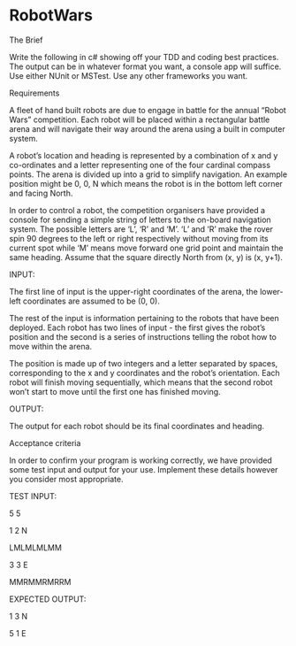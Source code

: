 # RobotWars


The Brief

Write the following in c# showing off your TDD and coding best practices. The output can be in whatever format you want, a console app will suffice. Use either NUnit or MSTest. Use any other frameworks you want.

Requirements

A fleet of hand built robots are due to engage in battle for the annual “Robot Wars” competition. Each robot will be placed within a rectangular battle arena and will navigate their way around the arena using a built in computer system.

A robot’s location and heading is represented by a combination of x and y co-ordinates and a letter representing one of the four cardinal compass points. The arena is divided up into a grid to simplify navigation. An example position might be 0, 0, N which means the robot is in the bottom left corner and facing North.

In order to control a robot, the competition organisers have provided a console for sending a simple string of letters to the on-board navigation system. The possible letters are ‘L’, ‘R’ and ‘M’. ‘L’ and ‘R’ make the rover spin 90 degrees to the left or right respectively without moving from its current spot while ‘M’ means move forward one grid point and maintain the same heading. Assume that the square directly North from (x, y) is (x, y+1).

INPUT:

The first line of input is the upper-right coordinates of the arena, the lower-left coordinates are assumed to be (0, 0).

The rest of the input is information pertaining to the robots that have been deployed. Each robot has two lines of input - the first gives the robot’s position and the second is a series of instructions telling the robot how to move within the arena.

The position is made up of two integers and a letter separated by spaces, corresponding to the x and y coordinates and the robot’s orientation. Each robot will finish moving sequentially, which means that the second robot won’t start to move until the first one has finished moving.

OUTPUT:

The output for each robot should be its final coordinates and heading.

Acceptance criteria

In order to confirm your program is working correctly, we have provided some test input and output for your use. Implement these details however you consider most appropriate.

TEST INPUT:

5 5

1 2 N

LMLMLMLMM

3 3 E

MMRMMRMRRM

EXPECTED OUTPUT:

1 3 N

5 1 E
